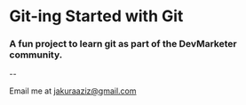 # Git-ing Started with Git

### A fun project to learn git as part of the **DevMarketer** community.

--

Email me at [jakuraaziz@gmail.com](Mailto:jakuraaziz@gmail.com)
